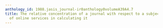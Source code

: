 ```yaml
---
anthology_id: 1988.jasis_journal-ir0anthology0volumeA39A4.7
title: The relative concentration of a journal with respect to a subject and the use
  of online services in calculating it
---
```

